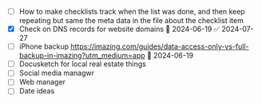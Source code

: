 
- [ ] How to make checklists track when the list was done, and then keep repeating but same the meta data in the file about the checklist item
- [x] Check on DNS records for website domains 📅 2024-06-19 ✅ 2024-07-27
- [ ] iPhone backup https://imazing.com/guides/data-access-only-vs-full-backup-in-imazing?utm_medium=app 📅 2024-06-19 
- [ ] Docusketch for local real estate things 
- [ ] Social media managwr
- [ ] Web manager 
- [ ] Date ideas
